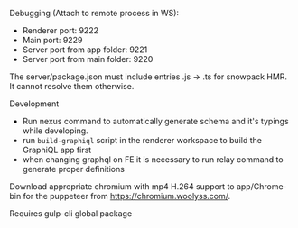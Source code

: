 Debugging (Attach to remote process in WS):
* Renderer port: 9222
* Main port: 9229
* Server port from app folder: 9221
* Server port from main folder: 9220

The server/package.json must include entries .js -> .ts for snowpack HMR. It cannot resolve them otherwise.

Development
* Run nexus command to automatically generate schema and it's typings while developing.
* run `build-graphiql` script in the renderer workspace to build the GraphiQL app first
* when changing graphql on FE it is necessary to run relay command to generate proper definitions

Download appropriate chromium with mp4 H.264 support to app/Chrome-bin for the puppeteer from https://chromium.woolyss.com/.

Requires gulp-cli global package